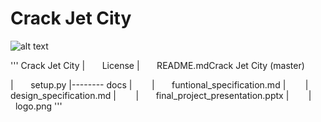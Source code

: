 # Crack Jet City


![alt text](https://github.com/wangbeiqi199159/analyze-of-seattle-airbnb-hosts/blob/master/Logo.png)

'''
Crack Jet City
|        License
|        README.mdCrack Jet City (master)

|        setup.py
|-------- docs
|        |       funtional_specification.md
|        |       design_specification.md
|        |       final_project_presentation.pptx
|        |       logo.png
'''



